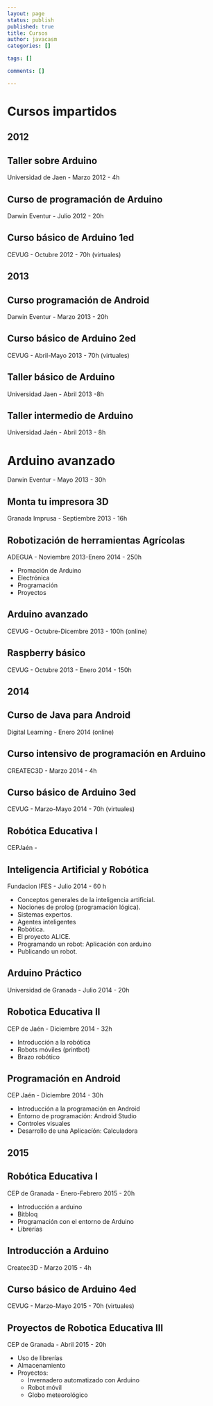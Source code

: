 ```yaml
--- 
layout: page
status: publish
published: true
title: Cursos
author: javacasm
categories: []

tags: []

comments: []

---
```


# Cursos impartidos

## 2012

## Taller sobre Arduino
Universidad de Jaen - Marzo 2012 - 4h

## Curso de programación de Arduino
Darwin Eventur - Julio 2012 - 20h

## Curso básico de Arduino 1ed
CEVUG - Octubre 2012 - 70h (virtuales)

## 2013

## Curso programación de Android
Darwin Eventur - Marzo 2013 - 20h

## Curso básico de Arduino 2ed
CEVUG - Abril-Mayo 2013 - 70h (virtuales)

## Taller básico de Arduino
Universidad Jaen - Abril 2013 -8h

## Taller intermedio de Arduino
Universidad Jaén - Abril 2013 - 8h

# Arduino avanzado
Darwin Eventur - Mayo 2013 - 30h


## Monta tu impresora 3D
Granada Imprusa - Septiembre 2013 -  16h

## Robotización de herramientas Agrícolas
ADEGUA - Noviembre 2013-Enero 2014 - 250h

* Promación de Arduino
* Electrónica
* Programación
* Proyectos



## Arduino avanzado
CEVUG - Octubre-Dicembre 2013 - 100h (online)

## Raspberry básico 
CEVUG - Octubre 2013 - Enero 2014 - 150h

## 2014

## Curso de Java para Android
Digital Learning - Enero 2014  (online)

## Curso intensivo de programación en Arduino
CREATEC3D - Marzo 2014 - 4h

## Curso básico de Arduino 3ed
CEVUG - Marzo-Mayo 2014 - 70h (virtuales)

## Robótica Educativa I
CEPJaén - 

## Inteligencia Artificial y Robótica
Fundacion IFES - Julio 2014 - 60 h

* Conceptos generales de la inteligencia artificial.
* Nociones de prolog (programación lógica).
* Sistemas expertos.
* Agentes inteligentes
* Robótica.
* El proyecto ALICE.
* Programando un robot: Aplicación con arduino
* Publicando un robot.

## Arduino Práctico
Universidad de Granada -  Julio 2014 - 20h


## Robotica Educativa II 
CEP de Jaén - Diciembre 2014 - 32h

* Introducción a la robótica
* Robots móviles (printbot)
* Brazo robótico

## Programación en Android
CEP Jaén - Diciembre 2014 - 30h

* Introducción a la programación en Android
* Entorno de programación: Android Studio
* Controles visuales
* Desarrollo de una Aplicacíón: Calculadora

## 2015

## Robótica Educativa I
CEP de Granada - Enero-Febrero 2015 - 20h

* Introducción a arduino
* Bitbloq
* Programación con el entorno de Arduino
* Librerías

## Introducción a Arduino
Createc3D - Marzo 2015 - 4h

## Curso básico de Arduino 4ed
CEVUG - Marzo-Mayo 2015 - 70h (virtuales)

## Proyectos de Robotica Educativa  III
CEP de Granada - Abril 2015 - 20h

* Uso de librerías
* Almacenamiento
* Proyectos:
	* Invernadero automatizado con Arduino
	* Robot móvil
	* Globo meteorológico



